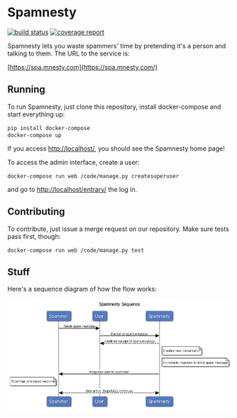 Spamnesty
========

[![build status](https://gitlab.com/stavros/Spamnesty/badges/master/build.svg)](https://gitlab.com/stavros/Spamnesty/commits/master)
[![coverage report](https://gitlab.com/stavros/Spamnesty/badges/master/coverage.svg)](https://gitlab.com/stavros/Spamnesty/commits/master)


Spamnesty lets you waste spammers' time by pretending it's a person and talking
to them. The URL to the service is:

[https://spa.mnesty.com](https://spa.mnesty.com/)


Running
-------

To run Spamnesty, just clone this repository, install docker-compose and start
everything up:

~~~
pip install docker-compose
docker-compose up
~~~

If you access [http://localhost/](http://localhost/), you should see the
Spamnesty home page!

To access the admin interface, create a user:

~~~
docker-compose run web /code/manage.py createsuperuser
~~~

and go to [http://localhost/entrary/](http://localhost/entrary/) the log in.


Contributing
------------

To contribute, just issue a merge request on our repository. Make sure tests
pass first, though:

~~~
docker-compose run web /code/manage.py test
~~~


Stuff
-----

Here's a sequence diagram of how the flow works:

![Spamnesty sequence diagram](misc/sequence.png)
